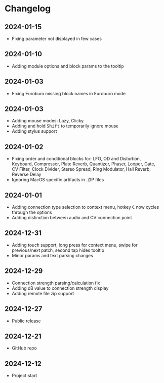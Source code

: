 # Changelog

## 2024-01-15

- Fixing parameter not displayed in few cases

## 2024-01-10

- Adding module options and block params to the tooltip

## 2024-01-03

- Fixing Euroburo missing block names in Euroburo mode

## 2024-01-03

- Adding mouse modes: Lazy, Clicky
- Adding and hold <kbd>Shift</kbd> to temporarily ignore mouse
- Adding stylus support

## 2024-01-02

- Fixing order and conditional blocks for: LFO, OD and Distortion, Keyboard, Compressor, Plate Reverb, Quantizer, Phaser, Looper, Gate, CV Filter, Clock Divider, Stereo Spread, Ring Modulator, Hall Reverb, Reverse Delay
- Ignoring MacOS specific artifacts in .ZIP files

## 2024-01-01

- Adding connection type selection to context menu, hotkey <kbd>C</kbd> now cycles through the options
- Adding distinction between audio and CV connection point

## 2024-12-31

- Adding touch support, long press for context menu, swipe for previous/next patch, second tap hides tooltip
- Minor params and text parsing changes

## 2024-12-29

- Connection strength parsing/calculation fix
- Adding dB value to connection strength display
- Adding remote file zip support

## 2024-12-27

- Public release

## 2024-12-21

- GitHub repo

## 2024-12-12

- Project start

